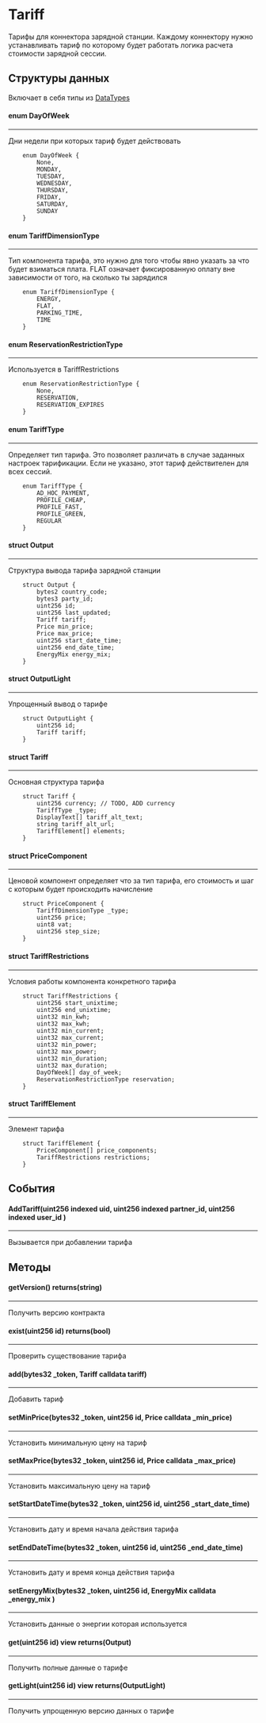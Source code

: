 # Tariff

Тарифы для коннектора зарядной станции. Каждому коннектору нужно устанавливать тариф по которому будет работать логика расчета стоимости зарядной сессии.

## Структуры данных

Включает в себя типы из [DataTypes](./DataTypes.md)

#### enum DayOfWeek
---
Дни недели при которых тариф будет действовать
```
    enum DayOfWeek {
        None,
        MONDAY,
        TUESDAY,
        WEDNESDAY,
        THURSDAY,
        FRIDAY,
        SATURDAY,
        SUNDAY
    }
```

#### enum TariffDimensionType
--- 
Тип компонента тарифа, это нужно для того чтобы явно указать за что будет взиматься плата. FLAT означает фиксированную оплату вне зависимости от того, на сколько ты зарядился
```
    enum TariffDimensionType {
        ENERGY,
        FLAT,
        PARKING_TIME,
        TIME
    }
```

#### enum ReservationRestrictionType
---
Используется в TariffRestrictions 

```
    enum ReservationRestrictionType {
        None,
        RESERVATION,
        RESERVATION_EXPIRES
    }
```

#### enum TariffType
---
Определяет тип тарифа. Это позволяет различать в случае заданных настроек тарификации. Если не указано, этот тариф действителен для всех сессий.


```
    enum TariffType {
        AD_HOC_PAYMENT,
        PROFILE_CHEAP,
        PROFILE_FAST,
        PROFILE_GREEN,
        REGULAR
    }
```

#### struct Output
---
Структура вывода тарифа зарядной станции

```
    struct Output {
        bytes2 country_code;
        bytes3 party_id;
        uint256 id;
        uint256 last_updated;
        Tariff tariff;
        Price min_price;
        Price max_price;
        uint256 start_date_time;
        uint256 end_date_time;
        EnergyMix energy_mix;
    }
```

#### struct OutputLight
---
Упрощенный вывод о тарифе

```
    struct OutputLight {
        uint256 id;
        Tariff tariff;
    }
```

#### struct Tariff
---
Основная структура тарифа

```
    struct Tariff {
        uint256 currency; // TODO, ADD currency
        TariffType _type;
        DisplayText[] tariff_alt_text;
        string tariff_alt_url;
        TariffElement[] elements;
    }
```

#### struct PriceComponent
---
Ценовой компонент определяет что за тип тарифа, его стоимость и шаг с которым будет происходить начисление
```
    struct PriceComponent {
        TariffDimensionType _type;
        uint256 price;
        uint8 vat;
        uint256 step_size;
    }
```

#### struct TariffRestrictions
---
Условия работы компонента конкретного тарифа

```
    struct TariffRestrictions {
        uint256 start_unixtime;
        uint256 end_unixtime;
        uint32 min_kwh;
        uint32 max_kwh;
        uint32 min_current;
        uint32 max_current;
        uint32 min_power;
        uint32 max_power;
        uint32 min_duration;
        uint32 max_duration;
        DayOfWeek[] day_of_week;
        ReservationRestrictionType reservation;
    }
```

#### struct TariffElement
---
Элемент тарифа
```
    struct TariffElement {
        PriceComponent[] price_components;
        TariffRestrictions restrictions;
    }
```

## События

#### AddTariff(uint256 indexed uid, uint256 indexed partner_id, uint256 indexed user_id )
---
Вызывается при добавлении тарифа

## Методы

#### getVersion() returns(string)
---
Получить версию контракта

#### exist(uint256 id) returns(bool)
---
Проверить существование тарифа

#### add(bytes32 _token, Tariff calldata tariff)
---
Добавить тариф

#### setMinPrice(bytes32 _token, uint256 id, Price calldata _min_price)
---
Установить минимальную цену на тариф

#### setMaxPrice(bytes32 _token, uint256 id, Price calldata _max_price)
---
Установить максимальную цену на тариф

#### setStartDateTime(bytes32 _token, uint256 id, uint256 _start_date_time)
---
Установить дату и время начала действия тарифа

#### setEndDateTime(bytes32 _token, uint256 id, uint256 _end_date_time)
---
Установить дату и время конца действия тарифа

#### setEnergyMix(bytes32 _token, uint256 id, EnergyMix calldata _energy_mix )
---
Установить данные о энергии которая используется

#### get(uint256 id) view returns(Output)
---
Получить полные данные о тарифе

#### getLight(uint256 id) view returns(OutputLight)
---
Получить упрощенную версию данных о тарифе
